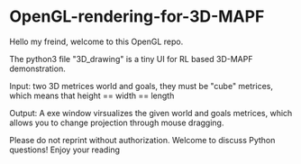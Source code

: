 # OpenGL-rendering-for-3D-MAPF
Hello my freind, welcome to this OpenGL repo.

The python3 file "3D_drawing" is a tiny UI for RL based 3D-MAPF demonstration.

Input: 
two 3D metrices world and goals, they must be "cube" metrices, which means that height == width == length

Output:
A exe window virsualizes the given world and goals metrices, which allows you to change projection through mouse dragging.


Please do not reprint without authorization.
Welcome to discuss Python questions!
Enjoy your reading
